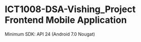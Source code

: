# ICT1008-DSA-Vishing_Project Frontend Mobile Application

Minimum SDK: API 24 (Android 7.0 Nougat)
